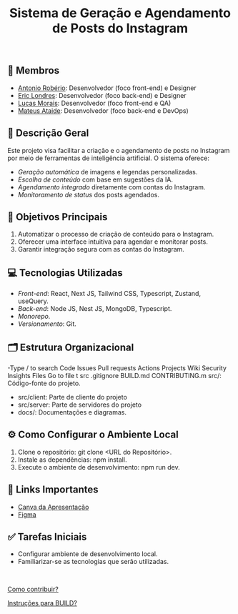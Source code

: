 <div align="center">

# Sistema de Geração e Agendamento de Posts do Instagram

</div>

<br />

## 👥 Membros
* [Antonio Robério](https://www.linkedin.com/in/roberiof/): Desenvolvedor (foco front-end) e Designer
* [Eric Londres](https://www.linkedin.com/in/ericlbarreto/): Desenvolvedor (foco back-end) e Designer 
* [Lucas Morais](https://www.linkedin.com/in/lucasmorais28/): Desenvolvedor (foco front-end e QA)
* [Mateus Ataide](https://www.linkedin.com/in/mateus-ataide/): Desenvolvedor (foco back-end e DevOps)

## 📝 Descrição Geral
Este projeto visa facilitar a criação e o agendamento de posts no Instagram por meio de ferramentas de inteligência artificial. O sistema oferece:
- *Geração automática* de imagens e legendas personalizadas.
- *Escolha de conteúdo* com base em sugestões da IA.
- *Agendamento integrado* diretamente com contas do Instagram.
- *Monitoramento de status* dos posts agendados.

## 🎯 Objetivos Principais
1. Automatizar o processo de criação de conteúdo para o Instagram.
2. Oferecer uma interface intuitiva para agendar e monitorar posts.
3. Garantir integração segura com as contas do Instagram.

## 💻 Tecnologias Utilizadas
- *Front-end*: React, Next JS, Tailwind CSS, Typescript, Zustand, useQuery.
- *Back-end*: Node JS, Nest JS, MongoDB, Typescript.
- *Monorepo*.
- *Versionamento*: Git.

## 🗂️ Estrutura Organizacional
-Type / to search
Code
Issues
Pull requests
Actions
Projects
Wiki
Security
Insights
Files
Go to file
t
src
.gitignore
BUILD.md
CONTRIBUTING.m src/: Código-fonte do projeto.
- src/client: Parte de cliente do projeto
- src/server: Parte de servidores do projeto
- docs/: Documentações e diagramas.
  
## ⚙️ Como Configurar o Ambiente Local
1. Clone o repositório: git clone <URL do Repositório>.
2. Instale as dependências: npm install.
3. Execute o ambiente de desenvolvimento: npm run dev.

## 🔗 Links Importantes
- [Canva da Apresentação](https://www.canva.com/design/DAGjxt-Uj0c/P-FXtcMRAY3evmCJkYoGQA/edit)
- [Figma](https://www.figma.com/design/wI0yjUivakaf1a5knofsVH/Site-Teteu?node-id=0-1&t=c5wrdlrVQ9qxHEvo-1 )

## ✅ Tarefas Iniciais
- Configurar ambiente de desenvolvimento local.
- Familiarizar-se as tecnologias que serão utilizadas.

<br />

[Como contribuir?](https://github.com/lucasmorais286/Projeto-engenharia-de-software-4periodo/blob/main/CONTRIBUTING.md)

[Instruções para BUILD?](https://github.com/lucasmorais286/Projeto-engenharia-de-software-4periodo/blob/main/BUILD.md)
